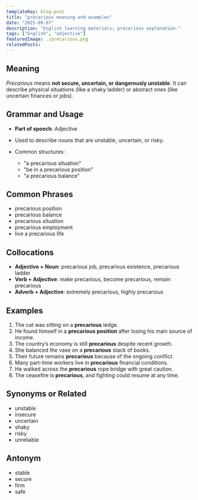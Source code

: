 ```yaml
---
templateKey: blog-post
title: "precarious meaning and examples"
date: "2025-09-07"
description: "English learning materials; precarious explanation."
tags: ["English", "adjective"]
featuredImage: ./precarious.png
relatedPosts:
---
```


## Meaning

_Precarious_ means **not secure, uncertain, or dangerously unstable**. It can describe physical situations (like a shaky ladder) or abstract ones (like uncertain finances or jobs).

## Grammar and Usage

- **Part of speech**: Adjective
- Used to describe nouns that are unstable, uncertain, or risky.
- Common structures:

  - "a precarious situation"
  - "be in a precarious position"
  - "a precarious balance"

## Common Phrases

- precarious position
- precarious balance
- precarious situation
- precarious employment
- live a precarious life

## Collocations

- **Adjective + Noun**: precarious job, precarious existence, precarious ladder
- **Verb + Adjective**: make precarious, become precarious, remain precarious
- **Adverb + Adjective**: extremely precarious, highly precarious

## Examples

1. The cat was sitting on a **precarious** ledge.
2. He found himself in a **precarious position** after losing his main source of income.
3. The country’s economy is still **precarious** despite recent growth.
4. She balanced the vase on a **precarious** stack of books.
5. Their future remains **precarious** because of the ongoing conflict.
6. Many part-time workers live in **precarious** financial conditions.
7. He walked across the **precarious** rope bridge with great caution.
8. The ceasefire is **precarious**, and fighting could resume at any time.

## Synonyms or Related

- unstable
- insecure
- uncertain
- shaky
- risky
- unreliable

## Antonym

- stable
- secure
- firm
- safe
